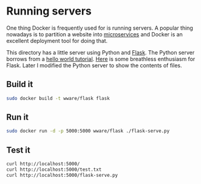 Running servers
====

One thing Docker is frequently used for is running servers. A popular thing nowadays is to
partition a website into
[microservices](https://www.ibm.com/developerworks/community/blogs/1ba56fe3-efad-432f-a1ab-58ba3910b073/entry/microservices_architecture_containers_and_docker?lang=en)
and Docker is an excellent deployment tool for doing that.

This directory has a little server using Python and [Flask](http://flask.pocoo.org/).
The Python server borrows from a [hello world tutorial](http://flask.pocoo.org/docs/0.10/quickstart/).
[Here](http://www.fullstackpython.com/flask.html) is some breathless enthusiasm for Flask.
Later I modified the Python server to show the contents of files.

Build it
----

```bash
sudo docker build -t wware/flask flask
```

Run it
----

```bash
sudo docker run -d -p 5000:5000 wware/flask ./flask-serve.py
```

Test it
----

```bash
curl http://localhost:5000/
curl http://localhost:5000/test.txt
curl http://localhost:5000/flask-serve.py
```
